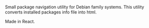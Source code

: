 Small package navigation utility for Debian family systems.
This utility converts installed packages info file into html.

Made in React.
